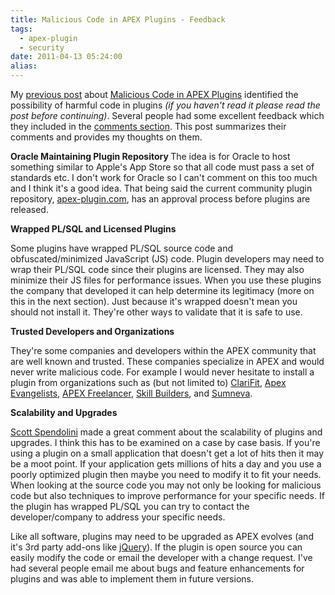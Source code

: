 ```yaml
---
title: Malicious Code in APEX Plugins - Feedback
tags:
  - apex-plugin
  - security
date: 2011-04-13 05:24:00
alias:
---
```


My [previous post](http://www.talkapex.com/2011/04/malicious-code-in-apex-plugins.html) about [Malicious Code in APEX Plugins](http://www.talkapex.com/2011/04/malicious-code-in-apex-plugins.html) identified the possibility of harmful code in plugins <span style="font-style:italic;">(if you haven't read it please read the post before continuing)</span>. Several people had some excellent feedback which they included in the [comments section](http://www.talkapex.com/2011/04/malicious-code-in-apex-plugins.html#comments). This post summarizes their comments and provides my thoughts on them.

<span style="font-weight:bold;">Oracle Maintaining Plugin Repository
</span>
The idea is for Oracle to host something similar to Apple's App Store so that all code must pass a set of standards etc. I don't work for Oracle so I can't comment on this too much and I think it's a good idea. That being said the current community plugin repository, [apex-plugin.com](http://www.apex-plugin.com/), has an approval process before plugins are released.

<span style="font-weight:bold;">Wrapped PL/SQL and Licensed Plugins</span>

Some plugins have wrapped PL/SQL source code and obfuscated/minimized JavaScript (JS) code. Plugin developers may need to wrap their PL/SQL code since their plugins are licensed. They may also minimize their JS files for performance issues. When you use these plugins the company that developed it can help determine its legitimacy (more on this in the next section). Just because it's wrapped doesn't mean you should not install it. They're other ways to validate that it is safe to use.

<span style="font-weight:bold;">Trusted Developers and Organizations</span>

They're some companies and developers within the APEX community that are well known and trusted. These companies specialize in APEX and would never write malicious code. For example I would never hesitate to install a plugin from organizations such as (but not limited to) [ClariFit](http://www.clarifit.com/), [Apex Evangelists](http://www.apex-evangelists.com), [APEX Freelancer](http://www.theapexfreelancer.com), [Skill Builders](http://www.skillbuilders.com/), and [Sumneva](http://www.sumneva.com).  

<span style="font-weight:bold;">Scalability and Upgrades</span>

[Scott Spendolini](http://spendolini.blogspot.com/) made a great comment about the scalability of plugins and upgrades. I think this has to be examined on a case by case basis. If you're using a plugin on a small application that doesn't get a lot of hits then it may be a moot point. If your application gets millions of hits a day and you use a poorly optimized plugin then maybe you need to modify it to fit your needs. When looking at the source code you may not only be looking for malicious code but also techniques to improve performance for your specific needs. If the plugin has wrapped PL/SQL you can try to contact the developer/company to address your specific needs.

Like all software, plugins may need to be upgraded as APEX evolves (and it's 3rd party add-ons like [jQuery](http://jquery.com/)). If the plugin is open source you can easily modify the code or email the developer with a change request. I've had several people email me about bugs and feature enhancements for plugins and was able to implement them in future versions.
